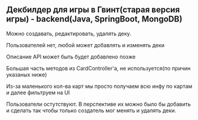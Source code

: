 ## Декбилдер для игры в Гвинт(старая версия игры) - backend(Java, SpringBoot, MongoDB)

<p>Можно создавать, редактировать, удалять деку.</p>
<p>Пользователей нет, любой может добавлять и изменять деки</p>

<p>Описание API может быть будет добавлено позже</p>
<p>Большая часть методов из CardController'а, не используется(по причин указаных ниже)</p>
<p>Из-за маленького кол-ва карт мы просто получаем всю инфу по картам и далее фильтруем на UI</p>
<p>Пользователи остутствуют. В перспективе их можно было бы добавить и сделать так чтобы только создатель мог менять и удалять деки.</p>